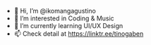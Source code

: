 - 👋 Hi, I’m @ikomangagustino
- 👀 I’m interested in Coding & Music
- 🌱 I’m currently learning UI/UX Design
- 📫 Check detail at https://linktr.ee/tinogaben

<!---
ikomangagustino/ikomangagustino is a ✨ special ✨ repository because its `README.md` (this file) appears on your GitHub profile.
You can click the Preview link to take a look at your changes.
--->
